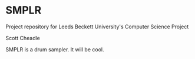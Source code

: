# SMPLR
Project repository for Leeds Beckett University's Computer Science Project

Scott Cheadle

SMPLR is a drum sampler. It will be cool. 
